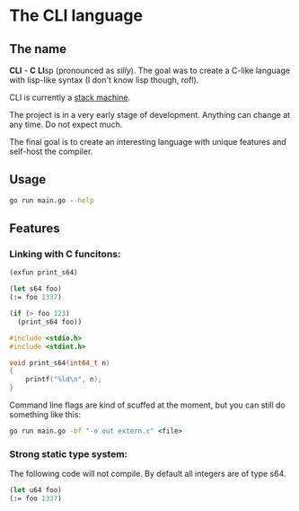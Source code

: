 # The CLI language

## The name

**CLI** - **C** **LI**sp (pronounced as *silly*). The goal was to
create a C-like language with lisp-like syntax (I don't know lisp
though, rofl).

CLI is currently a [stack
machine](https://en.wikipedia.org/wiki/Stack_machine).

The project is in a very early stage of development. Anything can
change at any time. Do not expect much.

The final goal is to create an interesting language with unique
features and self-host the compiler.

## Usage

```cmd
go run main.go --help
```

## Features

### Linking with C funcitons:

```lisp
(exfun print_s64)

(let s64 foo)
(:= foo 1337)

(if (> foo 123)
  (print_s64 foo))
```

```c
#include <stdio.h>
#include <stdint.h>

void print_s64(int64_t n)
{
	printf("%ld\n", n);
}
```

Command line flags are kind of scuffed at the moment, but you can
still do something like this:

```cmd
go run main.go -bf "-o out extern.c" <file>
```

### Strong static type system:

The following code will not compile. By default all integers are of
type s64.

```lisp
(let u64 foo)
(:= foo 1337)
```
